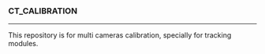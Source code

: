 ### CT_CALIBRATION

---

This repository is for multi cameras calibration, specially for tracking modules.
